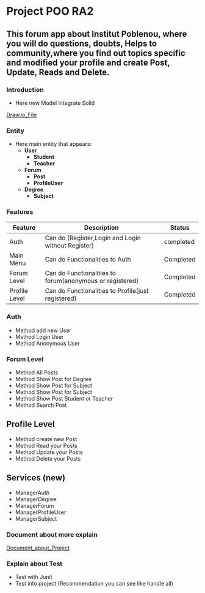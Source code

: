 # Project POO RA2

## This forum app about Institut Poblenou, where you will do questions, doubts, Helps to community,where you find out topics specific and modified your profile and create Post, Update, Reads and Delete.

### Introduction

- Here new Model integrate Solid

[Draw.io_File](https://drive.google.com/file/d/1-AT6xwGhqsWVMz3mc6V-7cpVzjJlpilz/view?usp=sharing)

### Entity 
- Here main entity that appears: 
  - **User**
    - **Student**
    - **Teacher**
  - **Forum**
    - **Post**
    - **ProfileUser**
  - **Degree**
    - **Subject**

### Features 

| Feature       | Description                                              | Status    |
|---------------|----------------------------------------------------------|-----------|
| Auth          | Can do (Register,Login and Login without Register)       | completed |
| Main Menu     | Can do Functionalities to Auth                           | Completed |
| Forum Level   | Can do Functionalities to forum(anonymous or registered) | Completed |
| Profile Level | Can do Functionalities to Profile(just registered)       | Completed |

### Auth
- Method add new User
- Method Login User
- Method Anonymous User

### Forum Level 
- Method All Posts
- Method Show Post for Degree 
- Method Show Post for Subject
- Method Show Post for Subject
- Method Show Post Student or Teacher
- Method Search Post

## Profile Level
- Method create new Post
- Method Read your Posts
- Method Update your Posts
- Method Delete your Posts

## Services (new)

- ManagerAuth
- ManagerDegree
- ManagerForum
- ManagerProfileUser
- ManagerSubject


### Document about more explain 

[Document_about_Project](https://docs.google.com/document/d/1J5aWFuX1T57l2pnSH0d3dHrZNUiznWKN0zpd8AiXHUI/edit?usp=sharing)

### Explain about Test
- Test with Junit
- Test into project (Recommendation you can see like handle all)
